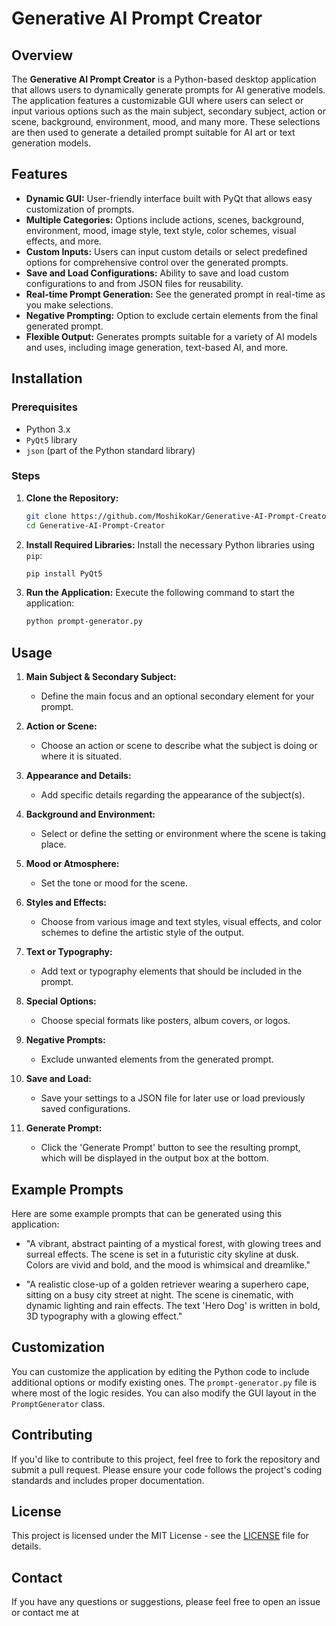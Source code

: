 
# Generative AI Prompt Creator

## Overview

The **Generative AI Prompt Creator** is a Python-based desktop application that allows users to dynamically generate prompts for AI generative models. The application features a customizable GUI where users can select or input various options such as the main subject, secondary subject, action or scene, background, environment, mood, and many more. These selections are then used to generate a detailed prompt suitable for AI art or text generation models.

## Features

- **Dynamic GUI:** User-friendly interface built with PyQt that allows easy customization of prompts.
- **Multiple Categories:** Options include actions, scenes, background, environment, mood, image style, text style, color schemes, visual effects, and more.
- **Custom Inputs:** Users can input custom details or select predefined options for comprehensive control over the generated prompts.
- **Save and Load Configurations:** Ability to save and load custom configurations to and from JSON files for reusability.
- **Real-time Prompt Generation:** See the generated prompt in real-time as you make selections.
- **Negative Prompting:** Option to exclude certain elements from the final generated prompt.
- **Flexible Output:** Generates prompts suitable for a variety of AI models and uses, including image generation, text-based AI, and more.

## Installation

### Prerequisites

- Python 3.x
- `PyQt5` library
- `json` (part of the Python standard library)

### Steps

1. **Clone the Repository:**
   ```bash
   git clone https://github.com/MoshikoKar/Generative-AI-Prompt-Creator
   cd Generative-AI-Prompt-Creator
   ```

2. **Install Required Libraries:**
   Install the necessary Python libraries using `pip`:
   ```bash
   pip install PyQt5
   ```

3. **Run the Application:**
   Execute the following command to start the application:
   ```bash
   python prompt-generator.py
   ```

## Usage

1. **Main Subject & Secondary Subject:**
   - Define the main focus and an optional secondary element for your prompt.
   
2. **Action or Scene:**
   - Choose an action or scene to describe what the subject is doing or where it is situated.

3. **Appearance and Details:**
   - Add specific details regarding the appearance of the subject(s).

4. **Background and Environment:**
   - Select or define the setting or environment where the scene is taking place.

5. **Mood or Atmosphere:**
   - Set the tone or mood for the scene.

6. **Styles and Effects:**
   - Choose from various image and text styles, visual effects, and color schemes to define the artistic style of the output.

7. **Text or Typography:**
   - Add text or typography elements that should be included in the prompt.

8. **Special Options:**
   - Choose special formats like posters, album covers, or logos.

9. **Negative Prompts:**
   - Exclude unwanted elements from the generated prompt.

10. **Save and Load:**
    - Save your settings to a JSON file for later use or load previously saved configurations.

11. **Generate Prompt:**
    - Click the 'Generate Prompt' button to see the resulting prompt, which will be displayed in the output box at the bottom.

## Example Prompts

Here are some example prompts that can be generated using this application:

- "A vibrant, abstract painting of a mystical forest, with glowing trees and surreal effects. The scene is set in a futuristic city skyline at dusk. Colors are vivid and bold, and the mood is whimsical and dreamlike."
  
- "A realistic close-up of a golden retriever wearing a superhero cape, sitting on a busy city street at night. The scene is cinematic, with dynamic lighting and rain effects. The text 'Hero Dog' is written in bold, 3D typography with a glowing effect."

## Customization

You can customize the application by editing the Python code to include additional options or modify existing ones. The `prompt-generator.py` file is where most of the logic resides. You can also modify the GUI layout in the `PromptGenerator` class.

## Contributing

If you'd like to contribute to this project, feel free to fork the repository and submit a pull request. Please ensure your code follows the project's coding standards and includes proper documentation.

## License

This project is licensed under the MIT License - see the [LICENSE](LICENSE) file for details.

## Contact

If you have any questions or suggestions, please feel free to open an issue or contact me at 
